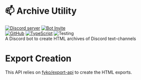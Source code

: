 # 📫 Archive Utility  
[![Discord server](https://img.shields.io/discord/581633886828625930?color=7289da&logo=discord&logoColor=white)](https://discord.com/invite/dUrkbpw)
[![Bot Invite](https://img.shields.io/badge/Archive%20Utility-invite-black.svg?style=flat-square&colorB=7289DA)](https://fyko.net/archive-util)  
[![GitHub](https://img.shields.io/github/license/Fyko/archive-utility)](https://github.com/Fyko/archive-utility/blob/main/LICENSE)
[![TypeScript](https://img.shields.io/badge/%3C%2F%3E-TypeScript-%230074c1.svg)](https://www.typescriptlang.org/)
![Testing](https://github.com/Fyko/archive-utility/workflows/Testing/badge.svg)  
A Discord bot to create HTML archives of Discord text-channels

# Export Creation
This API relies on [fyko/export-api](https://github.com/Fyko/export-api) to create the HTML exports.
